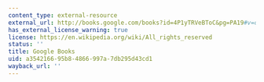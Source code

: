 ```yaml
---
content_type: external-resource
external_url: http://books.google.com/books?id=4P1yTRVeBToC&pg=PA19#v=onepage
has_external_license_warning: true
license: https://en.wikipedia.org/wiki/All_rights_reserved
status: ''
title: Google Books
uid: a3542166-95b8-4866-997a-7db295d43cd1
wayback_url: ''
---
```

